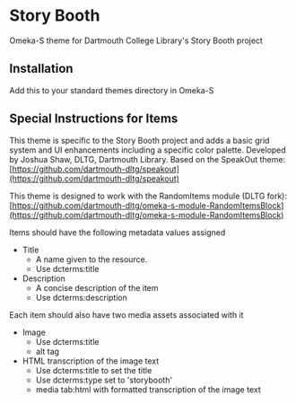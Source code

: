 # Story Booth
Omeka-S theme for Dartmouth College Library's Story Booth project

## Installation

Add this to your standard themes directory in Omeka-S

## Special Instructions for Items

This theme is specific to the Story Booth project and adds a basic grid system and 
UI enhancements including a specific color palette. Developed by Joshua Shaw, DLTG, 
Dartmouth Library. Based on the SpeakOut theme: [https://github.com/dartmouth-dltg/speakout](https://github.com/dartmouth-dltg/speakout)

This theme is designed to work with the RandomItems module (DLTG fork):
[https://github.com/dartmouth-dltg/omeka-s-module-RandomItemsBlock](https://github.com/dartmouth-dltg/omeka-s-module-RandomItemsBlock)

Items should have the following metadata values assigned

- Title
  - A name given to the resource.
  - Use dcterms:title
- Description
  - A concise description of the item
  - Use dcterms:description
  
 Each item should also have two media assets associated with it
 
- Image
   - Use dcterms:title
   - alt tag
- HTML transcription of the image text
   - Use dcterms:title to set the title
   - Use dcterms:type set to 'storybooth'
   - media tab:html with formatted transcription of the image text